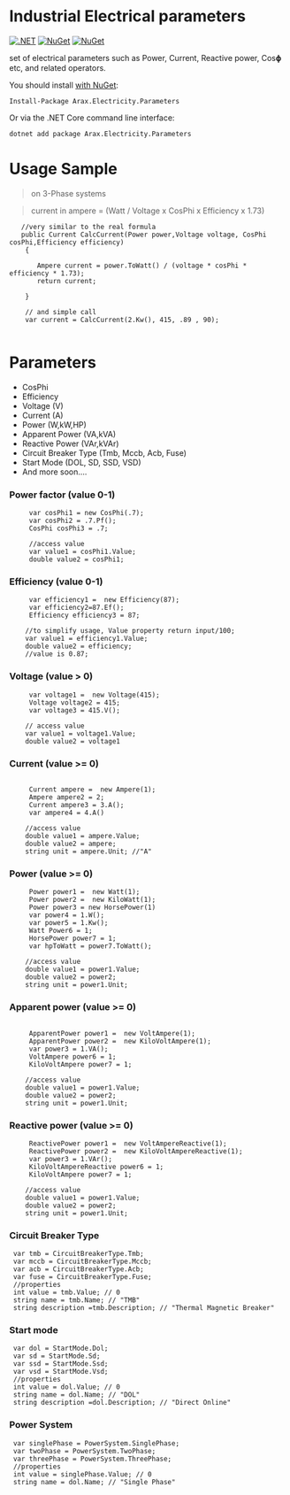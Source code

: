 # Industrial Electrical parameters 



[![.NET](https://github.com/araxis/IndustrialElectricityUnits/actions/workflows/dotnet.yml/badge.svg)](https://github.com/araxis/IndustrialElectricityUnits/actions/workflows/dotnet.yml)
[![NuGet](https://img.shields.io/nuget/v/Arax.Electricity.Parameters.svg)](https://www.nuget.org/packages/Arax.Electricity.Parameters)
[![NuGet](https://img.shields.io/nuget/dt/Arax.Electricity.Parameters.svg)](https://www.nuget.org/packages/Arax.Electricity.Parameters) 

set of electrical parameters such as Power, Current, Reactive power, Cos𝛟 etc, and related operators.

You should install [with NuGet](https://www.nuget.org/packages/Arax.Electricity.Parameters):

    Install-Package Arax.Electricity.Parameters
    
Or via the .NET Core command line interface:

    dotnet add package Arax.Electricity.Parameters
    
# Usage Sample

> on 3-Phase systems

> current in ampere = (Watt / Voltage x CosPhi x Efficiency x 1.73)

```
   //very similar to the real formula
   public Current CalcCurrent(Power power,Voltage voltage, CosPhi cosPhi,Efficiency efficiency)
    {
        
       Ampere current = power.ToWatt() / (voltage * cosPhi * efficiency * 1.73);
       return current;

    } 
    
    // and simple call 
    var current = CalcCurrent(2.Kw(), 415, .89 , 90);
 
 ```
# Parameters
* CosPhi
* Efficiency
* Voltage (V)
* Current (A)
* Power (W,kW,HP)
* Apparent Power (VA,kVA)
* Reactive Power (VAr,kVAr)
* Circuit Breaker Type (Tmb, Mccb, Acb, Fuse)
* Start Mode (DOL, SD, SSD, VSD)
* And more soon....


### Power factor (value 0-1)
```
     var cosPhi1 = new CosPhi(.7);
     var cosPhi2 = .7.Pf();
     CosPhi cosPhi3 = .7;
     
     //access value
     var value1 = cosPhi1.Value;
     double value2 = cosPhi1;
```
 ### Efficiency (value 0-1)
```
     var efficiency1 =  new Efficiency(87);
     var efficiency2=87.Ef();
     Efficiency efficiency3 = 87;
    
    //to simplify usage, Value property return input/100;
    var value1 = efficiency1.Value; 
    double value2 = efficiency;
    //value is 0.87;
```
 ### Voltage (value > 0)
```
     var voltage1 =  new Voltage(415);
     Voltage voltage2 = 415;
     var voltage3 = 415.V();   
   
    // access value
    var value1 = voltage1.Value; 
    double value2 = voltage1
```
### Current (value >= 0)
```

     Current ampere =  new Ampere(1);
     Ampere ampere2 = 2;
     Current ampere3 = 3.A();
     var ampere4 = 4.A()
   
    //access value
    double value1 = ampere.Value; 
    double value2 = ampere;
    string unit = ampere.Unit; //"A"
```
 ### Power (value >= 0)
```
     Power power1 =  new Watt(1);
     Power power2 =  new KiloWatt(1);
     Power power3 = new HorsePower(1)
     var power4 = 1.W();
     var power5 = 1.Kw();
     Watt Power6 = 1;
     HorsePower power7 = 1;
     var hpToWatt = power7.ToWatt();
   
    //access value
    double value1 = power1.Value; 
    double value2 = power2;
    string unit = power1.Unit;
```
### Apparent power (value >= 0)
```
 
     ApparentPower power1 =  new VoltAmpere(1);
     ApparentPower power2 =  new KiloVoltAmpere(1);
     var power3 = 1.VA();
     VoltAmpere power6 = 1;
     KiloVoltAmpere power7 = 1;

    //access value
    double value1 = power1.Value; 
    double value2 = power2;
    string unit = power1.Unit;
```
 ### Reactive power (value >= 0)
```
     ReactivePower power1 =  new VoltAmpereReactive(1);
     ReactivePower power2 =  new KiloVoltAmpereReactive(1);
     var power3 = 1.VAr();
     KiloVoltAmpereReactive power6 = 1;
     KiloVoltAmpere power7 = 1;

    //access value
    double value1 = power1.Value; 
    double value2 = power2;
    string unit = power1.Unit;
```
### Circuit Breaker Type
```
 var tmb = CircuitBreakerType.Tmb;
 var mccb = CircuitBreakerType.Mccb;
 var acb = CircuitBreakerType.Acb;
 var fuse = CircuitBreakerType.Fuse;
 //properties
 int value = tmb.Value; // 0
 string name = tmb.Name; // "TMB"
 string description =tmb.Description; // "Thermal Magnetic Breaker"
```

### Start mode

```
 var dol = StartMode.Dol;
 var sd = StartMode.Sd;
 var ssd = StartMode.Ssd;
 var vsd = StartMode.Vsd;
 //properties
 int value = dol.Value; // 0
 string name = dol.Name; // "DOL"
 string description =dol.Description; // "Direct Online"
```
### Power System

```
 var singlePhase = PowerSystem.SinglePhase;
 var twoPhase = PowerSystem.TwoPhase;
 var threePhase = PowerSystem.ThreePhase;
 //properties
 int value = singlePhase.Value; // 0
 string name = dol.Name; // "Single Phase"
```
